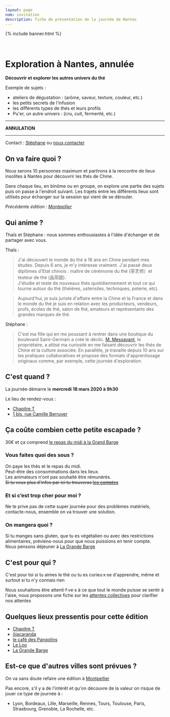 ```yaml
---
layout: page
nom: invitation
description: fiche de présentation de la journée de Nantes
---
```

{% include banner.html %}

<br>

# Exploration à Nantes, annulée

**Découvrir et explorer les autres univers du thé**

Exemple de sujets :

- ateliers de dégustation : (arôme, saveur, texture, couleur, etc.)
- les petits secrets de l'infusion
- les différents types de thés et leurs profils
- Pu'er, un autre univers : (cru, cuit, fermenté, etc.)
  
---
**ANNULATION**

---

Contact : [Stéphane](mail:stephane.langois@scopyleft.fr) ou [nous contacter](/nous-contacter)

## On va faire quoi ?

Nous serons 10 personnes maximum et partirons à la rencontre de lieux insolites à Nantes pour découvrir les thés de Chine.  
  
Dans chaque lieu, en binôme ou en groupe, on explore une partie des sujets puis on passe à l'endroit suivant. Les trajets entre les différents lieux sont utilisés pour échanger sur la session qui vient de se dérouler.

_Précédente édition : [Montpellier](/montpellier)_

## Qui anime ?

Thaïs et Stéphane : nous sommes enthousiastes à l'idée d'échanger et de partager avec vous.

Thaïs :
> J'ai découvert le monde du thé à 16 ans en Chine pendant mes études. 
> Depuis 6 ans, je m'y intéresse vraiment. J'ai passé deux diplômes d'Etat chinois : maître de cérémonie du thé (茶艺师）et testeur de thé (品茶圆).  
> J'étudie et teste de nouveaux thés quotidiennement et tout ce qui tourne autour du thé (théières, ustensiles, techniques, poterie, etc).  

> Aujourd'hui, je suis juriste d'affaire entre la Chine et la France et dans le monde du thé je suis en relation avec les producteurs, vendeurs, profs, écoles de thé, salon de thé, amateurs et représentants des grandes marques de thé.

Stéphane :
> C'est ma fille qui en me poussant à rentrer dans une boutique du boulevard Saint-Germain a créé le déclic. [M. Messavant](https://lelephant-larevue.fr/thematiques/chine-produit-6-grandes-familles-de-the/), le propriétaire, a attisé ma curiosité en me faisant découvrir les thés de Chine et la culture associée. 
> En parallèle, je travaille depuis 10 ans sur les pratiques collaboratives et propose des formats d'apprentissage originaux comme, par exemple, cette journée d'exploration.

## C'est quand ?

La journée démarre le **mercredi 18 mars 2020 à 9h30**

Le lieu de rendez-vous :

- [Chapitre T](https://danslajungle.oisiflorus.com/nantes/chapitre-t.html)
- [1 bis, rue Camille Berruyer](https://www.openstreetmap.org/node/6185143601)


## Ça coûte combien cette petite escapade ?

30€ et ça comprend [le repas du midi à la Grand Barge](https://danslajungle.oisiflorus.com/nantes/la-grande-barge.html)  

### Vous faites quoi des sous ?

On paye les thés et le repas du midi.  
Peut-être des consommations dans les lieux.  
Les animateurs n'ont pas souhaité être rémunérés.  
~~Si tu veux plus d'infos par ici tu trouveras [les comptes](.)~~

### Et si c’est trop cher pour moi ?

Ne te prive pas de cette super journée pour des problèmes matériels, contacte-nous, ensemble on va trouver une solution.

### On mangera quoi ?

Si tu manges sans gluten, que tu es végétalien ou avec des restrictions alimentaires, préviens-nous pour que nous puissions en tenir compte.  
Nous pensons déjeuner à [La Grande Barge](https://danslajungle.oisiflorus.com/nantes/la-grande-barge.html)  
## C'est pour qui ?

C'est pour toi si tu aimes le thé ou tu es curieu·x·se d'apprendre, même et surtout si tu n'y connais rien
  
Nous souhaitons être attenti·f·ve·s à ce que tout le monde puisse se sentir à l'aise, nous proposons une fiche sur les [attentes collectives](https://thedechine.oisiflorus.com/attentes-collectives) pour clarifier nos attentes

## Quelques lieux pressentis pour cette édition

- [Chapitre T](https://danslajungle.oisiflorus.com/nantes/chapitre-t.html)
- [ôjacaranda](http://ojacaranda.com/)
- [le café des Pangolins](https://danslajungle.oisiflorus.com/nantes/le-cafe-des-pangolins.html)
- [Le Loo](https://danslajungle.oisiflorus.com/nantes/le-loo.html)
- [La Grande Barge](https://danslajungle.oisiflorus.com/nantes/la-grande-barge.html)

## Est-ce que d'autres villes sont prévues ?

On va sans doute refaire une édition à [Montpellier](/montpellier)

Pas encore, s'il y a de l'intérêt et qu'on découvre de la valeur on risque de jouer ce type de journée à :

- Lyon, Bordeaux, Lille, Marseille, Rennes, Tours, Toulouse, Paris, Strasbourg, Grenoble, La Rochelle, etc.
